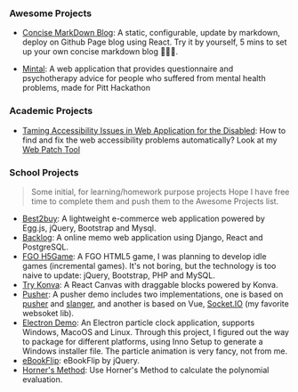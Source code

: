 ### Awesome Projects


- [Concise MarkDown Blog](/?page=Projects/Concise_MarkDown_Blog.md): A static, configurable, update by markdown, deploy on Github Page blog using React. Try it by yourself, 5 mins to set up your own concise markdown blog 🚀🚀🚀.

- [Mintal](https://github.com/JoyDajunSpaceCraft/pittChallenge): A web application that provides questionnaire and psychotherapy advice for people who suffered from mental health problems, made for Pitt Hackathon


### Academic Projects

- [Taming Accessibility Issues in Web Application for the Disabled](https://drive.google.com/file/d/1OeUMlKKRzQRxBwwlv_h6faJBbqWykii8/view?usp=sharing): How to find and fix the web accessibility problems automatically? Look at my [Web Patch Tool](https://github.com/623059008/ApplyPatchOnWeb)



### School Projects

> Some initial, for learning/homework purpose projects
> Hope I have free time to complete them and push them to the Awesome Projects list.


- [Best2buy](https://github.com/623059008/Best2Buy): A lightweight e-commerce web application powered by Egg.js, jQuery, Bootstrap and Mysql.
- [Backlog](https://github.com/623059008/Backlog): A online memo web application using Django, React and PostgreSQL.
- [FGO H5Game](https://github.com/623059008/FateGrend0rder): A FGO HTML5 game, I was planning to develop idle games (incremental games). It's not boring, but the technology is too naive to update: jQuery, Bootstrap, PHP and MySQL.
- [Try Konva](https://github.com/623059008/KonvaExample): A React Canvas with draggable blocks powered by Konva.
- [Pusher](https://github.com/623059008/PusherDemo): A pusher demo includes two implementations, one is based on [pusher](https://github.com/pusher/pusher-js) and [slanger](https://github.com/stevegraham/slanger), and another is based on Vue, [Socket.IO](https://socket.io/) (my favorite websoket lib).
- [Electron Demo](https://github.com/623059008/ElectronParticleClock): An Electron particle clock application, supports Windows, MacoOS and Linux. Through this project, I figured out the way to package for different platforms, using Inno Setup to generate a Windows installer file. The particle animation is very fancy, not from me.
- [eBookFlip](https://github.com/623059008/ebookflip): eBookFlip by jQuery.
- [Horner's Method](https://github.com/623059008/Horner-s-Method/blob/master/Polynomials.html): Use Horner's Method to calculate the polynomial evaluation.

